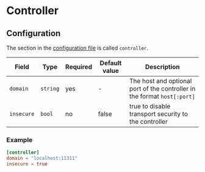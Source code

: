 # Controller

## Configuration

The section in the [configuration file](README.md) is called `controller`.

| Field      | Type     | Required | Default value | Description                                                              |
| ---------- | -------- | -------- | ------------- | ------------------------------------------------------------------------ |
| `domain`   | `string` | yes      | -             | The host and optional port of the controller in the format `host[:port]` |
| `insecure` | `bool`   | no       | false         | true to disable transport security to the controller                     |

### Example

```toml
[controller]
domain = "localhost:11311"
insecure = true
```
